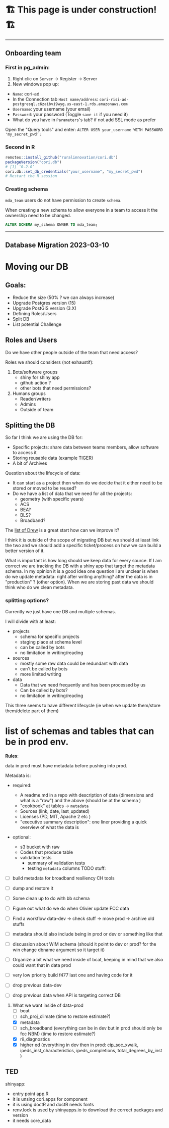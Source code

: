
🏗️ This page is under construction! 🏗️
=======================================

------------------------------
## Onboarding team 

### First in pg_admin:

1. Right clic on `Server` -> Register -> Server
2. New windows pop up:
 * `Name`: cori-ad
 * In the Connection tab
    `Host name/address`: `cori-risi-ad-postgresql.c6zaibvi9wyg.us-east-1.rds.amazonaws.com`
* `Username`: your username (your email)
* `Password`: your password
  (Toggle `save it` if you need it)
* What do you have in `Parameters`'s tab? if not add SSL mode as prefer

Open the "Query tools" and enter:
`ALTER USER your_username WITH PASSWORD 'my_secret_pwd';`

### Second in R
```r
remotes::install_github("ruralinnovation/cori.db")
packageVersion("cori.db")
# [1] ‘0.2.0’
cori.db::set_db_credentials("your_username", "my_secret_pwd")
# Restart the R session 
```

### Creating schema 

`mda_team` users do not have permission to create `schema`. 

When creating a new schema to allow everyone in a team to access it the ownership need to be changed. 

```sql
ALTER SCHEMA my_schema OWNER TO mda_team; 
```

-----------------------------
## Database Migration 2023-03-10
#  Moving our DB

## Goals: 

- Reduce the size (50% ? we can always increase)
- Upgrade Postgres version (15)
- Upgrade PostGIS version (3.X)
- Defining Roles/Users
- Split DB
- List potential Challenge


## Roles and Users

Do we have other people outside of the team that need access?
 
Roles we should considers (not exhaustif): 

1. Bots/software groups
     - shiny for shiny app
     - github action ?
     - other bots that need permissions? 
2. Humans groups
     - Reader/writers
     - Admins 
     - Outside of team

## Splitting the DB

So far I think we are using the DB for:

- Specific projects: share data between teams members, allow software to access it
- Storing reusable data (example TIGER)
- A bit of Archives

Question about the lifecycle of data: 

- It can start as a project then when do we decide that it either need to be stored or moved to be reused? 
- Do we have a list of data that we need for all the projects: 
    - geometry (with specific years)
    - ACS
    - BEA?
    - BLS? 
    - Broadband? 

The [list of Drew](https://rpubs.com/drewrose/data_documentation) is a great start how can we improve it? 

I think it is outside of the scope of migrating DB but we should at least link the two and we should add a specific ticket/process on how we can build a better version of it.  

What is important is how long should we keep data for every source. If I am correct we are tracking the DB with a shiny app that target the metadata schema. In my opinion it is a good idea one question I am unclear is when do we update metadata: right after writing anything? after the data is in "production" ? (other option). When we are storing past data we should think who do we clean metadata.

### splitting options?

Currently we just have one DB and multiple schemas.

I will divide with at least: 

- projects  
    - schema for specific projects  
    - staging place at schema level 
    - can be called by bots 
    - no limitation in writing/reading
- sources 
    - mostly some raw data could be redundant with data 
    - can't be called by bots
    - more limited writing 
- data   
    - Data that we need frequently and has been processed by us 
    - Can be called by bots?
    - no limitation in writing/reading

This three seems to have different lifecycle (ie when we update them/store them/delete part of them)


# list of schemas and tables that can be in prod env.

**Rules**: 

data in prod must have metadata before pushing into prod. 

Metadata is: 

* required:
    - A readme.md in a repo with description of data (dimensions and what is a "row") and the above (should be at the schema )  
    - "cookbook" at tables -> `metadata` 
    - Sources (link, date, last_updated)  
    - Licenses (PD, MIT, Apache 2 etc )
    - "executive summary description": one liner providing a quick overview of what the data is 
      
    
* optional:
    - s3 bucket with raw
    - Codes that produce table
    - validation tests   
        * summary of validation tests  
        * testing `metadata` columns 
TODO stuff: 

- [ ] build metadata for broadband resiliency CH tools
- [ ] dump and restore it 
- [ ] Some clean up to do with bb schema 
- [ ] Figure out what do we do when Olivier update FCC data
- [ ] Find a workflow data-dev -> check stuff -> move prod -> archive old stuffs
- [ ] metadata should also include being in prod or dev or something like that 
- [ ] discussion about WIM schema (should it point to dev or prod? for the win change dbname argument so it target it)

- [ ] Organize a bit what we need inside of bcat, keeping in mind that we also could want that in data prod
- [ ] very low priority build f477 last one and having code for it
- [ ] drop previous data-dev
- [ ] drop previous data when API is targeting correct DB


1. What we want inside of data-prod 
    - [ ] ~~bcat~~
    - [ ] sch_proj_climate (time to restore estimate?)
    - [x] metadata
    - [ ] sch_broadband  (everything can be in dev but in prod should only be fcc NBM) (time to restore estimate?)
    - [x] rii_diagnostics
    - [x] higher ed (everything in dev then in prod: cip_soc_xwalk, ipeds_inst_characteristics, ipeds_completions, total_degrees_by_inst  )

## TED 

shinyapp: 
- entry point app.R
- it is unsing cori.apps for component 
- it is using doctR and doctR needs fonts
- renv.lock is used by shinyapps.io to download the correct packages and version
- it needs core_data




